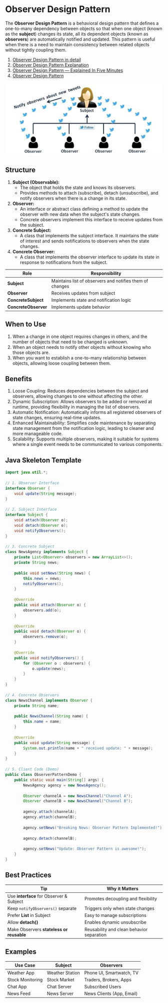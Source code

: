 # Observer Design Pattern

The **Observer Design Pattern** is a behavioral design pattern that defines a one-to-many dependency between objects so that when one object (known as the **subject**) changes its state, all its dependent objects (known as **observers**) are automatically notified and updated. This pattern is useful when there is a need to maintain consistency between related objects without tightly coupling them.

1. [Observer Design Pattern in detail](https://youtu.be/o1YRkKq_y3c)
2. [Observer Design Pattern Explanation](https://youtu.be/Ep9_Zcgst3U)
3. [Observer Design Pattern — Explained In Five Minutes](https://medium.com/swlh/observer-design-pattern-explained-in-five-minutes-c01113666318)
4. [Observer Design Pattern](https://medium.com/@erlandmuchasaj/observer-design-pattern-67f05f42a083)

![observer_pattern_example.png](../../images/observer_pattern_example.png)

## Structure

1. **Subject (Observable):**
    - The object that holds the state and knows its observers.
    - Provides methods to attach (subscribe), detach (unsubscribe), and notify observers when there is a change in its state.
2. **Observer:**
    - An interface or abstract class defining a method to update the observer with new data when the subject's state changes.
    - Concrete observers implement this interface to receive updates from the subject.
3. **Concrete Subject:**
    - A class that implements the subject interface. It maintains the state of interest and sends notifications to observers when the state changes.
4. **Concrete Observer:**
    - A class that implements the observer interface to update its state in response to notifications from the subject.

| Role                 | Responsibility                                           |
| -------------------- | -------------------------------------------------------- |
| **Subject**          | Maintains list of observers and notifies them of changes |
| **Observer**         | Receives updates from subject                            |
| **ConcreteSubject**  | Implements state and notification logic                  |
| **ConcreteObserver** | Implements update behavior                               |


## When to Use

1. When a change in one object requires changes in others, and the number of objects that need to be changed is unknown.
2. When an object needs to notify other objects without knowing who those objects are.
3. When you want to establish a one-to-many relationship between objects, allowing loose coupling between them.

## Benefits

1. Loose Coupling: Reduces dependencies between the subject and observers, allowing changes to one without affecting the other.
2. Dynamic Subscription: Allows observers to be added or removed at runtime, providing flexibility in managing the list of observers.
3. Automatic Notification: Automatically informs all registered observers of state changes, ensuring real-time updates.
4. Enhanced Maintainability: Simplifies code maintenance by separating state management from the notification logic, leading to cleaner and more manageable code.
5. Scalability: Supports multiple observers, making it suitable for systems where a single event needs to be communicated to various components.

## Java Skeleton Template

```java
import java.util.*;

// 1. Observer Interface
interface Observer {
    void update(String message);
}

// 2. Subject Interface
interface Subject {
    void attach(Observer o);
    void detach(Observer o);
    void notifyObservers();
}

// 3. Concrete Subject
class NewsAgency implements Subject {
    private List<Observer> observers = new ArrayList<>();
    private String news;

    public void setNews(String news) {
        this.news = news;
        notifyObservers();
    }

    @Override
    public void attach(Observer o) {
        observers.add(o);
    }

    @Override
    public void detach(Observer o) {
        observers.remove(o);
    }

    @Override
    public void notifyObservers() {
        for (Observer o : observers) {
            o.update(news);
        }
    }
}

// 4. Concrete Observers
class NewsChannel implements Observer {
    private String name;

    public NewsChannel(String name) {
        this.name = name;
    }

    @Override
    public void update(String message) {
        System.out.println(name + " received update: " + message);
    }
}

// 5. Client Code (Demo)
public class ObserverPatternDemo {
    public static void main(String[] args) {
        NewsAgency agency = new NewsAgency();

        Observer channelA = new NewsChannel("Channel A");
        Observer channelB = new NewsChannel("Channel B");

        agency.attach(channelA);
        agency.attach(channelB);

        agency.setNews("Breaking News: Observer Pattern Implemented!");

        agency.detach(channelB);

        agency.setNews("Update: Observer Pattern is awesome!");
    }
}

```

## Best Practices
| Tip                                      | Why it Matters                            |
| ---------------------------------------- | ----------------------------------------- |
| Use **interface** for Observer & Subject | Promotes decoupling and flexibility       |
| Keep `notifyObservers()` separate        | Triggers only when state changes          |
| Prefer **List<Observer>** in Subject     | Easy to manage subscriptions              |
| Allow **detach()**                       | Enables dynamic unsubscribe               |
| Make Observers **stateless or reusable** | Reusability and clean behavior separation |


## Examples
| Use Case         | Subject         | Observers                 |
| ---------------- | --------------- | ------------------------- |
| Weather App      | Weather Station | Phone UI, Smartwatch, TV  |
| Stock Monitoring | Stock Market    | Traders, Brokers, Apps    |
| Chat App         | Chat Server     | Subscribed Users          |
| News Feed        | News Server     | News Clients (App, Email) |


